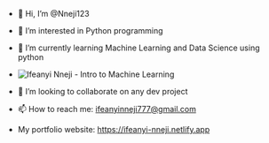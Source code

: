 - 👋 Hi, I’m @Nneji123
- 👀 I’m interested in Python programming
- 🌱 I’m currently learning Machine Learning and Data Science using python
- ![Ifeanyi Nneji - Intro to Machine Learning](https://user-images.githubusercontent.com/101701760/162431129-abafb637-c730-45a9-a045-f8279cfc5e9a.png)

- 💞️ I’m looking to collaborate on any dev project
- 📫 How to reach me: ifeanyinneji777@gmail.com
- My portfolio website: https://ifeanyi-nneji.netlify.app

<!---
Nneji123/Nneji123 is a ✨ special ✨ repository because its `README.md` (this file) appears on your GitHub profile.
You can click the Preview link to take a look at your changes.
--->
